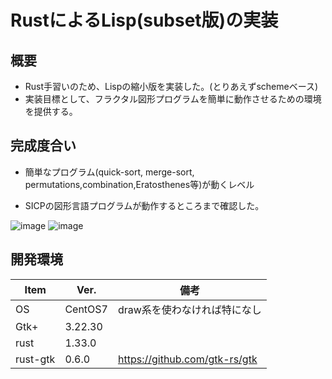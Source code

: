 RustによるLisp(subset版)の実装
=================

## 概要
- Rust手習いのため、Lispの縮小版を実装した。(とりあえずschemeベース)
- 実装目標として、フラクタル図形プログラムを簡単に動作させるための環境を提供する。


## 完成度合い
- 簡単なプログラム(quick-sort, merge-sort, permutations,combination,Eratosthenes等)が動くレベル  

- SICPの図形言語プログラムが動作するところまで確認した。

![image](https://user-images.githubusercontent.com/22115777/57493176-d8702a80-72fe-11e9-86d2-bc3e563e4c40.png)
![image](https://user-images.githubusercontent.com/22115777/57898720-353a8a80-7895-11e9-9b0e-d8cc6afb21ca.png)

## 開発環境
| Item   | Ver. |備考|
|--------|--------|--------|
| OS     | CentOS7 | draw系を使わなければ特になし|
| Gtk+   | 3.22.30||
| rust   | 1.33.0||
| rust-gtk |0.6.0|https://github.com/gtk-rs/gtk|
